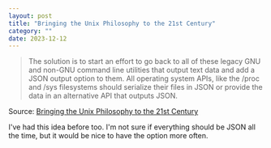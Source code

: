 ```yaml
---
layout: post
title: "Bringing the Unix Philosophy to the 21st Century"
category: ""
date: 2023-12-12
---
```


>The solution is to start an effort to go back to all of these legacy GNU and non-GNU command line utilities that output text data and add a JSON output option to them. All operating system APIs, like the /proc and /sys filesystems should serialize their files in JSON or provide the data in an alternative API that outputs JSON.

Source: [Bringing the Unix Philosophy to the 21st Century](https://blog.kellybrazil.com/2019/11/26/bringing-the-unix-philosophy-to-the-21st-century/)

I've had this idea before too. I'm not sure if everything should be JSON all the time, but it would be nice to have the option more often.
